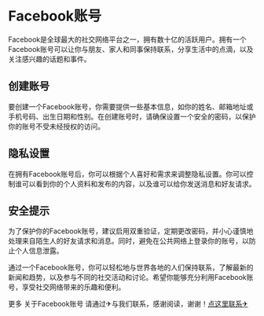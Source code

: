 # Facebook账号

Facebook是全球最大的社交网络平台之一，拥有数十亿的活跃用户。拥有一个Facebook账号可以让你与朋友、家人和同事保持联系，分享生活中的点滴，以及关注感兴趣的话题和事件。

## 创建账号

要创建一个Facebook账号，你需要提供一些基本信息，如你的姓名、邮箱地址或手机号码、出生日期和性别。在创建账号时，请确保设置一个安全的密码，以保护你的账号不受未经授权的访问。

## 隐私设置

在拥有Facebook账号后，你可以根据个人喜好和需求来调整隐私设置。你可以控制谁可以看到你的个人资料和发布的内容，以及谁可以给你发送消息和好友请求。

## 安全提示

为了保护你的Facebook账号，建议启用双重验证，定期更改密码，并小心谨慎地处理来自陌生人的好友请求和消息。同时，避免在公共网络上登录你的账号，以防止个人信息泄露。

通过一个Facebook账号，你可以轻松地与世界各地的人们保持联系，了解最新的新闻和趋势，以及参与不同的社交活动和讨论。希望你能够充分利用Facebook账号，享受社交网络带来的乐趣和便利。

更多 关于Facebook账号 请通过✈与我们联系，感谢阅读，谢谢！[点这里联系✈](https://tg.k02.cc)